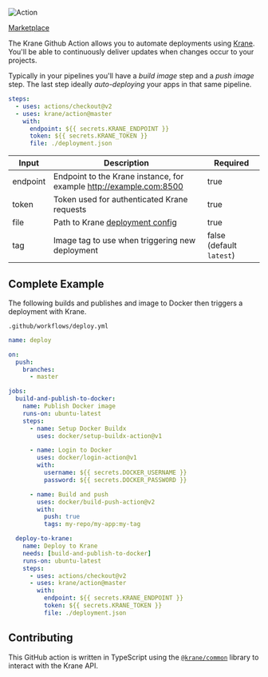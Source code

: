 ![Action](https://user-images.githubusercontent.com/21694364/103450363-49f2ae80-4c83-11eb-82a9-7fcbb8a2f4d0.png)

[Marketplace](https://github.com/marketplace/actions/krane)

The Krane Github Action allows you to automate deployments using [Krane](https://krane.sh). You'll be able to continuously deliver updates when changes occur to your projects.

Typically in your pipelines you'll have a _build image_ step and a _push image_ step. The last step ideally _auto-deploying_ your apps in that same pipeline.

```yml
steps:
  - uses: actions/checkout@v2
  - uses: krane/action@master
    with:
      endpoint: ${{ secrets.KRANE_ENDPOINT }}
      token: ${{ secrets.KRANE_TOKEN }}
      file: ./deployment.json
```

| Input    | Description                                                                        | Required                 |
| -------- | ---------------------------------------------------------------------------------- | ------------------------ |
| endpoint | Endpoint to the Krane instance, for example http://example.com:8500                | true                     |
| token    | Token used for authenticated Krane requests                                        | true                     |
| file     | Path to Krane [deployment config](https://www.krane.sh/#/deployment-configuration) | true                     |
| tag      | Image tag to use when triggering new deployment                                    | false (default `latest`) |

## Complete Example

The following builds and publishes and image to Docker then triggers a deployment with Krane.

`.github/workflows/deploy.yml`

```yml
name: deploy

on:
  push:
    branches:
      - master

jobs:
  build-and-publish-to-docker:
    name: Publish Docker image
    runs-on: ubuntu-latest
    steps:
      - name: Setup Docker Buildx
        uses: docker/setup-buildx-action@v1

      - name: Login to Docker
        uses: docker/login-action@v1
        with:
          username: ${{ secrets.DOCKER_USERNAME }}
          password: ${{ secrets.DOCKER_PASSWORD }}

      - name: Build and push
        uses: docker/build-push-action@v2
        with:
          push: true
          tags: my-repo/my-app:my-tag

  deploy-to-krane:
    name: Deploy to Krane
    needs: [build-and-publish-to-docker]
    runs-on: ubuntu-latest
    steps:
      - uses: actions/checkout@v2
      - uses: krane/action@master
        with:
          endpoint: ${{ secrets.KRANE_ENDPOINT }}
          token: ${{ secrets.KRANE_TOKEN }}
          file: ./deployment.json
```

## Contributing

This GitHub action is written in TypeScript using the [`@krane/common`](https://github.com/krane/common) library to interact with the Krane API.
